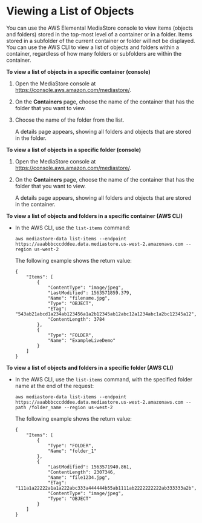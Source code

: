 # Viewing a List of Objects<a name="objects-view-list"></a>

You can use the AWS Elemental MediaStore console to view items \(objects and folders\) stored in the top\-most level of a container or in a folder\. Items stored in a subfolder of the current container or folder will not be displayed\. You can use the AWS CLI to view a list of objects and folders within a container, regardless of how many folders or subfolders are within the container\.

**To view a list of objects in a specific container \(console\)**

1. Open the MediaStore console at [https://console\.aws\.amazon\.com/mediastore/](https://console.aws.amazon.com/mediastore/)\.

1. On the **Containers** page, choose the name of the container that has the folder that you want to view\. 

1. Choose the name of the folder from the list\.

   A details page appears, showing all folders and objects that are stored in the folder\.

**To view a list of objects in a specific folder \(console\)**

1. Open the MediaStore console at [https://console\.aws\.amazon\.com/mediastore/](https://console.aws.amazon.com/mediastore/)\.

1. On the **Containers** page, choose the name of the container that has the folder that you want to view\. 

   A details page appears, showing all folders and objects that are stored in the container\.

**To view a list of objects and folders in a specific container \(AWS CLI\)**
+ In the AWS CLI, use the `list-items` command:

  ```
  aws mediastore-data list-items --endpoint https://aaabbbcccdddee.data.mediastore.us-west-2.amazonaws.com --region us-west-2
  ```

  The following example shows the return value:

  ```
  {
      "Items": [
          {
              "ContentType": "image/jpeg",
              "LastModified": 1563571859.379,
              "Name": "filename.jpg",
              "Type": "OBJECT",
              "ETag": "543ab21abcd1a234ab123456a1a2b12345ab12abc12a1234abc1a2bc12345a12",
              "ContentLength": 3784
          },
          {
              "Type": "FOLDER",
              "Name": "ExampleLiveDemo"
          }
      ]
  }
  ```

**To view a list of objects and folders in a specific folder \(AWS CLI\)**
+ In the AWS CLI, use the `list-items` command, with the specified folder name at the end of the request:

  ```
  aws mediastore-data list-items --endpoint https://aaabbbcccdddee.data.mediastore.us-west-2.amazonaws.com --path /folder_name --region us-west-2
  ```

  The following example shows the return value:

  ```
  {
      "Items": [
          {
              "Type": "FOLDER",
              "Name": "folder_1"
          },
          {
              "LastModified": 1563571940.861,
              "ContentLength": 2307346,
              "Name": "file1234.jpg",
              "ETag": "111a1a22222a1a1a222abc333a444444b55ab1111ab2222222222ab333333a2b",
              "ContentType": "image/jpeg",
              "Type": "OBJECT"
          }
      ]
  }
  ```